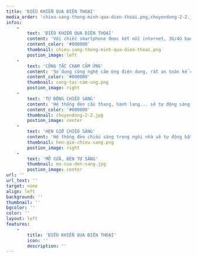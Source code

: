 ```yaml
---
title: 'ĐIỀU KHIỂN QUA ĐIỆN THOẠI'
media_order: 'chieu-sang-thong-minh-qua-dien-thoai.png,chuyendong-2-2.jpg,cong-tac-cam-ung.png,hen-gio-chieu-sang.png,mo-cua-den-sang.jpg'
infos:
    -
        text: 'ĐIỀU KHIỂN QUA ĐIỆN THOẠI'
        content: 'Với chiếc smartphone được kết nối internet, 3G/4G bạn có thể điều khiển, kiểm soát hệ thống chiếu sáng 1 phòng hay toàn bộ ngôi nhà dù ở bất cứ nơi đâu.'
        content_color: '#000000'
        thumbnail: chieu-sang-thong-minh-qua-dien-thoai.png
        postion_image: left
    -
        text: 'CÔNG TẮC CHẠM CẢM ỨNG'
        content: 'Sử dụng công nghệ cảm ứng điện dung, rất an toàn kể cả khi tay ướt chạm vào. Vòng tròn tỏa sáng led giúp bạn nhận biết dễ dàng trạng thái đang bật/tắt của công tắc.'
        content_color: '#000000'
        thumbnail: cong-tac-cam-ung.png
        postion_image: right
    -
        text: 'TỰ ĐỘNG CHIẾU SÁNG'
        content: 'Hệ thống đèn cầu thang, hành lang... sẽ tự động sáng khi có sự chuyển động vào vùng cảm biến và tắt khi không có sự chuyển động.'
        content_color: '#000000'
        thumbnail: chuyendong-2-2.jpg
        postion_image: center
    -
        text: 'HẸN GIỜ CHIẾU SÁNG'
        content: 'Hệ thống đèn chiếu sáng trong ngôi nhà sẽ tự động bật tắt theo giờ bạn cài đặt. Ví dụ: đèn ngủ tự động bật khi 10h tối và tắt khi 5h sáng.'
        thumbnail: hen-gio-chieu-sang.png
        postion_image: right
    -
        text: 'MỞ CỬA, ĐÈN TỰ SÁNG'
        thumbnail: mo-cua-den-sang.jpg
        postion_image: center
url: ''
url_text: ''
target: none
align: left
background: ''
thumbnail: ''
bgcolor: ''
color: ''
layout: left
features:
    -
        title: 'ĐIỀU KHIỂN QUA ĐIỆN THOẠI'
        icon: ''
        description: ''
---
```



